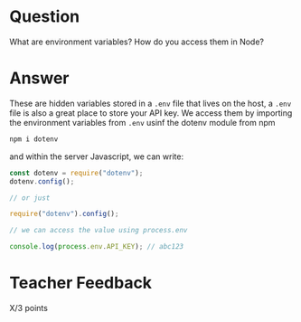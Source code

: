 # Question

What are environment variables? How do you access them in Node?

# Answer

These are hidden variables stored in a `.env` file that lives on the host, a `.env` file is also a great place to store your API key. We access them by importing the environment variables from `.env` usinf the dotenv module from npm

```bash
npm i dotenv
```

and within the server Javascript, we can write:

```js
const dotenv = require("dotenv");
dotenv.config();

// or just

require("dotenv").config();

// we can access the value using process.env

console.log(process.env.API_KEY); // abc123
```

# Teacher Feedback

X/3 points
